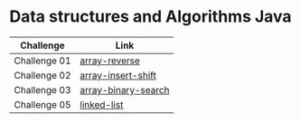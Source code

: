 # Data structures and Algorithms Java

| Challenge    | Link                                                                                                                                     |
| ------------ | ---------------------------------------------------------------------------------------------------------------------------------------- |
| Challenge 01 | [array-reverse](https://github.com/abdelqader-alomari/data-structures-and-algorithms-java/tree/main/array-reverse/README.md)             |
| Challenge 02 | [array-insert-shift](https://github.com/abdelqader-alomari/data-structures-and-algorithms-java/tree/main/array-insert-shift/README.md)   |
| Challenge 03 | [array-binary-search](https://github.com/abdelqader-alomari/data-structures-and-algorithms-java/tree/main/array-binary-search/README.md) |
| Challenge 05 | [linked-list](https://github.com/abdelqader-alomari/data-structures-and-algorithms-java/tree/main/linked-list/)                          |
